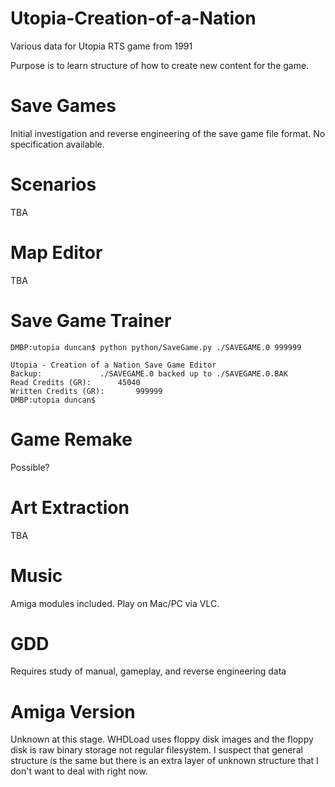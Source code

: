 # Utopia-Creation-of-a-Nation
Various data for Utopia RTS game from 1991

Purpose is to learn structure of how to create new content for the game.

Save Games
===
Initial investigation and reverse engineering of the save game file format. No specification available.

Scenarios
===
TBA

Map Editor
===
TBA

Save Game Trainer
===
```
DMBP:utopia duncan$ python python/SaveGame.py ./SAVEGAME.0 999999

Utopia - Creation of a Nation Save Game Editor
Backup:				./SAVEGAME.0 backed up to ./SAVEGAME.0.BAK
Read Credits (GR):		45040
Written Credits (GR):		999999
DMBP:utopia duncan$
```

Game Remake
===
Possible?

Art Extraction
===
TBA

Music
===
Amiga modules included. Play on Mac/PC via VLC.

GDD
===
Requires study of manual, gameplay, and reverse engineering data

Amiga Version
===
Unknown at this stage. WHDLoad uses floppy disk images and the floppy disk is raw binary storage not regular filesystem. I suspect that general structure is the same but there is an extra layer of unknown structure that I don't want to deal with right now.

